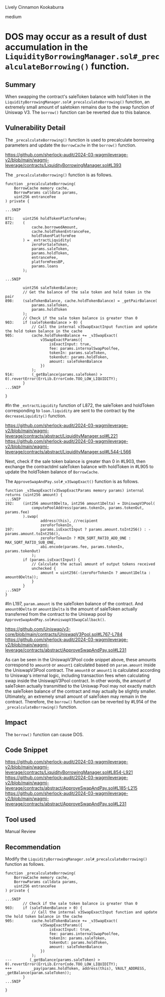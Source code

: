 Lively Cinnamon Kookaburra

medium

# DOS  may occur as a result of dust accumulation in the `LiquidityBorrowingManager.sol#_precalculateBorrowing()` function.

## Summary
When swapping the contract's saleToken balance with holdToken in the `LiquidityBorrowingManager.sol#_precalculateBorrowing()` function, an extremely small amount of saletoken remains due to the swap function of Uniswap V3.
The `borrow()` function can be reverted due to this balance.
## Vulnerability Detail
The `_precalculateBorrowing()` function is used to precalculate borrowing parameters and update the `BorrowCache` in the `borrow()` function.

https://github.com/sherlock-audit/2024-03-wagmileverage-v2/blob/main/wagmi-leverage/contracts/LiquidityBorrowingManager.sol#L393

The `_precalculateBorrowing()` function is as follows.

```solidity
function _precalculateBorrowing(
    BorrowCache memory cache,
    BorrowParams calldata params,
    uint256 entranceFee
) private {
    
...SNIP

871:    uint256 holdTokenPlatformFee;
872:    (
            cache.borrowedAmount,
            cache.holdTokenEntranceFee,
            holdTokenPlatformFee
        ) = _extractLiquidity(
            zeroForSaleToken,
            params.saleToken,
            params.holdToken,
            entranceFee,
            platformFeesBP,
            params.loans
        );

...SNIP

        uint256 saleTokenBalance;
        // Get the balance of the sale token and hold token in the pair
898:    (saleTokenBalance, cache.holdTokenBalance) = _getPairBalance(
            params.saleToken,
            params.holdToken
        );
        // Check if the sale token balance is greater than 0
903:    if (saleTokenBalance > 0) {
            // Call the internal v3SwapExactInput function and update the hold token balance in the cache
905:        cache.holdTokenBalance += _v3SwapExact(
                v3SwapExactParams({
                    isExactInput: true,
                    fee: params.internalSwapPoolfee,
                    tokenIn: params.saleToken,
                    tokenOut: params.holdToken,
                    amount: saleTokenBalance
                })
            );
914:        (_getBalance(params.saleToken) > 0).revertError(ErrLib.ErrorCode.TOO_LOW_LIQUIDITY);
        }
...SNIP

}
```

#In the `_extractLiquidity` function of L872, the saleToken and holdToken corresponding to `loan.liquidity` are sent to the contract by the `decreaseLiquidity()` function.

https://github.com/sherlock-audit/2024-03-wagmileverage-v2/blob/main/wagmi-leverage/contracts/abstract/LiquidityManager.sol#L221
https://github.com/sherlock-audit/2024-03-wagmileverage-v2/blob/main/wagmi-leverage/contracts/abstract/LiquidityManager.sol#L544-L566

Next, check if the sale token balance is greater than 0 in #L903, then exchange the contractdml saleToken balance with holdToken in #L905 to update the holdToken balance of `BorrowCache`.

The `ApproveSwapAndPay.sol#_v3SwapExact()` function is as follows.
```solidity
function _v3SwapExact(v3SwapExactParams memory params) internal returns (uint256 amount) {
...SNIP
192:    (int256 amount0Delta, int256 amount1Delta) = IUniswapV3Pool(
            computePoolAddress(params.tokenIn, params.tokenOut, params.fee)
        ).swap(
                address(this), //recipient
                zeroForTokenIn,
197:            params.isExactInput ? params.amount.toInt256() : -params.amount.toInt256(),
                zeroForTokenIn ? MIN_SQRT_RATIO_ADD_ONE : MAX_SQRT_RATIO_SUB_ONE,
                abi.encode(params.fee, params.tokenIn, params.tokenOut)
            );
        if (params.isExactInput) {
            // Calculate the actual amount of output tokens received
            unchecked {
                amount = uint256(-(zeroForTokenIn ? amount1Delta : amount0Delta));
            }
        } 
...SNIP
}
```

#In L197, `param.amount` is the saleToken balance of the contract.
And `amount0Delta` or `amount1Delta` is the amount of saleToken actually transferred from the contract to the Uniswap pool by `ApproveSwapAndPay.sol#uniswapV3SwapCallback()`.

https://github.com/Uniswap/v3-core/blob/main/contracts/UniswapV3Pool.sol#L767-L784
https://github.com/sherlock-audit/2024-03-wagmileverage-v2/blob/main/wagmi-leverage/contracts/abstract/ApproveSwapAndPay.sol#L231

As can be seen in the UniswapV3Pool code snippet above, these amounts correspond to `amount0` or `amount1` calculated based on `param.amount` inside the UniswapV3Pool contract.
The `amount0` or `amount1` is calculated according to Uniswap's internal logic, including transaction fees when calculating swap inside the UniswapV3Pool contract.
In other words, the amount of saleToken actually transmitted to the Uniswap Pool may not exactly match the saleToken balance of the contract and may actually be slightly smaller.
Ultimately, an extremely small amount of saleToken may remain in the contract. Therefore, the `borrow()` function can be reverted by #L914 of the `_precalculateBorrowing()` function.
## Impact
The `borrow()` function can cause DOS.
## Code Snippet
https://github.com/sherlock-audit/2024-03-wagmileverage-v2/blob/main/wagmi-leverage/contracts/LiquidityBorrowingManager.sol#L854-L921
https://github.com/sherlock-audit/2024-03-wagmileverage-v2/blob/main/wagmi-leverage/contracts/abstract/ApproveSwapAndPay.sol#L185-L215
https://github.com/sherlock-audit/2024-03-wagmileverage-v2/blob/main/wagmi-leverage/contracts/abstract/ApproveSwapAndPay.sol#L231
## Tool used

Manual Review

## Recommendation
Modify the `LiquidityBorrowingManager.sol#_precalculateBorrowing()` function as follows.

```solidity
function _precalculateBorrowing(
    BorrowCache memory cache,
    BorrowParams calldata params,
    uint256 entranceFee
) private {
    
...SNIP
        // Check if the sale token balance is greater than 0
903:    if (saleTokenBalance > 0) {
            // Call the internal v3SwapExactInput function and update the hold token balance in the cache
905:        cache.holdTokenBalance += _v3SwapExact(
                v3SwapExactParams({
                    isExactInput: true,
                    fee: params.internalSwapPoolfee,
                    tokenIn: params.saleToken,
                    tokenOut: params.holdToken,
                    amount: saleTokenBalance
                })
            );
---        (_getBalance(params.saleToken) > 0).revertError(ErrLib.ErrorCode.TOO_LOW_LIQUIDITY);
+++         _pay(params.holdToken, address(this), VAULT_ADDRESS, _getBalance(param.saleToken));
        }
...SNIP

}
```